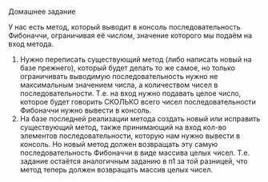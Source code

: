 Домашнее задание

У нас есть метод, который выводит в консоль последовательность Фибоначчи, ограничивая её числом, значение которого мы подаём на вход метода.

1. Нужно переписать существующий метод (либо написать новый на базе прежнего), который будет делать то же самое, но только ограничивать выводимую последовательность нужно не максимальным значением числа, а количеством чисел в последовательности. Т.е. на вход нужно подавать целое число, которое будет говорить СКОЛЬКО всего чисел последовательности Фибоначчи нужно вывести в консоль. 
2. На базе последней реализации метода создать новый или исправить существующий метод, также принимающий на вход кол-во элементов последовательности, которую нам нужно вывести в консоль. Но новый метод должен возвращать эту самую последовательность Фибоначчи в виде массива целых чисел. Т.е. задание остаётся аналогичным заданию в п1 за той разницей, что метод теперь должен возвращать массив целых чисел.